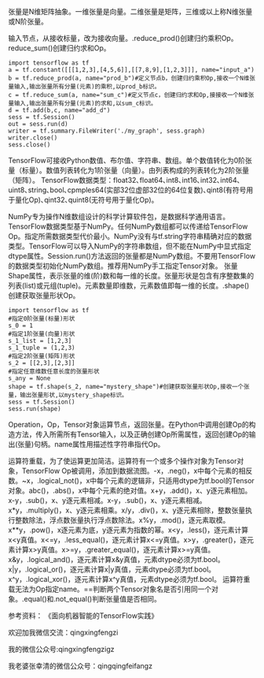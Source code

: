 张量是N维矩阵抽象。一维张量是向量。二维张量是矩阵，三维或以上称N维张量或N阶张量。

输入节点，从接收标量，改为接收向量。.reduce_prod()创建归约乘积Op。reduce_sum()创建归约求和Op。


    import tensorflow as tf
    a = tf.constant([[[1,2,3],[4,5,6]],[[7,8,9],[1,2,3]]], name="input_a")
    b = tf.reduce_prod(a, name="prod_b")#定义节点b，创建归约乘积Op,接收一个N维张量输入,输出张量所有分量(元素)的乘积,以prod_b标识。
    c = tf.reduce_sum(a, name="sum_c")#定义节点c，创建归约求和Op,接接收一个N维张量输入,输出张量所有分量(元素)的求和,以sum_c标识。
    d = tf.add(b,c, name="add_d")
    sess = tf.Session()
    out = sess.run(d)
    writer = tf.summary.FileWriter('./my_graph', sess.graph)
    writer.close()
    sess.close()



TensorFlow可接收Python数值、布尔值、字符串、数组。单个数值转化为0阶张量（标量）。数值列表转化为1阶张量（向量）。由列表构成的列表转化为2阶张量（矩阵）。
TensorFlow数据类型：float32､float64､int8､int16､int32､int64､uint8､string､bool､cpmples64(实部32位虚部32位的64位复数)､qint8(有符号用于量化Op)､qint32､quint8(无符号用于量化Op)。

NumPy专为操作N维数组设计的科学计算软件包，是数据科学通用语言。TensorFlow数据类型基于NumPy。任何NumPy数组都可以传递给TensorFlow Op。指定所需数据类型代价最小。NumPy没有与tf.string字符串精确对应的数据类型。TensorFlow可以导入NumPy的字符串数组，但不能在NumPy中显式指定dtype属性。Session.run()方法返回的张量都是NumPy数组。不要用TensorFlow的数据类型初始化NumPy数组。推荐用NumPy手工指定Tensor对象。
张量Shape属性，表示张量的维(阶)数和每一维的长度。张量形状是包含有序整数集的列表(list)或元组(tuple)。元素数量即维数，元素数值即每一维的长度。.shape()创建获取张量形状Op。



    import tensorflow as tf
    #指定0阶张量(标量)形状
    s_0 = 1
    #指定1阶张量(向量)形状
    s_1_list = [1,2,3]
    s_1_tuple = (1,2,3)
    #指定2阶张量(矩阵)形状
    s_2 = [[2,3],[2,3]]
    #指定任意维数任意长度的张量形状
    s_any = None
    shape = tf.shape(s_2, name="mystery_shape")#创建获取张量形状Op,接收一个张量，输出张量形状,以mystery_shape标识。
    sess = tf.Session()
    sess.run(shape)


Operation，Op，Tensor对象运算节点，返回张量。在Python中调用创建Op的构造方法，传入所需所有Tensor输入，以及正确创建Op所需属性，返回创建Op的输出(张量)句柄。name属性用描述性字符串指代Op。

运算符重载，为了使运算更加简洁。运算符有一个或多个操作对象为Tensor对象，TensorFlow Op被调用，添加到数据流图。-x，.neg()，x中每个元素的相反数。~x，.logical_not()，x中每个元素的逻辑非，只适用dtype为tf.bool的Tensor对象。abc()，.abs()，x中每个元素的绝对值。x+y，.add()，x、y逐元素相加。x-y，.sub()，x、y逐元素相减。x-y，.sub()，x、y逐元素相减。x*y，.multiply()，x、y逐元素相乘。x/y，.div()，x、y逐元素相除，整数张量执行整数除法，浮点数张量执行浮点数除法。x%y，.mod()，逐元素取模。x**y，.pow()，x逐元素为底，y逐元素为指数的幂。x<y，.less()，逐元素计算x<y真值。x<=y，.less_equal()，逐元素计算x<=y真值。x>y，.greater()，逐元素计算x>y真值。x>=y，.greater_equal()，逐元素计算x>=y真值。x&y，.logical_and()，逐元素计算x&y真值，元素dtype必须为tf.bool。x|y，.logical_or()，逐元素计算x|y真值，元素dtype必须为tf.bool。x^y，.logical_xor()，逐元素计算x^y真值，元素dtype必须为tf.bool。
运算符重载无法为Op指定name。==判断两个Tensor对象名是否引用同一个对象。.equal()和.not_equal()判断张量值是否相同。


参考资料：
《面向机器智能的TensorFlow实践》

欢迎加我微信交流：qingxingfengzi

我的微信公众号:qingxingfengzigz

我老婆张幸清的微信公众号：qingqingfeifangz